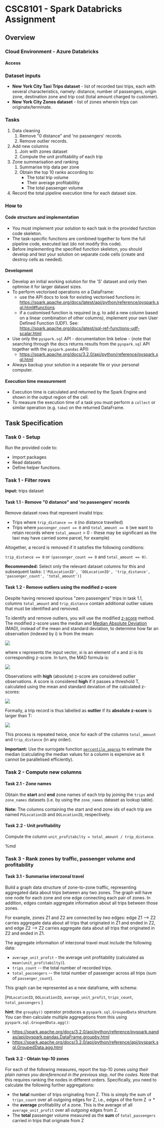 # CSC8101 - Spark Databricks Assignment

## Overview

### Cloud Environment - Azure Databricks

#### Access


### Dataset inputs

- **New York City Taxi Trips dataset** - list of recorded taxi trips, each with several characteristics, namely: distance, number of passengers, origin zone, destination zone and trip cost (total amount charged to customer).
- **New York City Zones dataset** - list of zones wherein trips can originate/terminate.

### Tasks

1. Data cleaning
    1. Remove "0 distance" and 'no passengers' records.
    2. Remove outlier records.
2. Add new columns
    1. Join with zones dataset
    2. Compute the unit profitability of each trip
3. Zone summarisation and ranking
    1. Summarise trip data per zone
    2. Obtain the top 10 ranks according to:
        - The total trip volume
        - Their average profitabilitiy
        - The total passenger volume
4. Record the total pipeline execution time for each dataset size.

### How to

#### Code structure and implementation

- You must implement your solution to each task in the provided function code skeleton.
- The task-specific functions are combined together to form the full pipeline code, executed last (do not modify this code).
- Before implementing the specified function skeleton, you should develop and test your solution on separate code cells (create and destroy cells as needed).

#### Development

- Develop an initial working solution for the 'S' dataset and only then optimise it for larger dataset sizes.
- To perform vectorised operations on a DataFrame:
  - use the API docs to look for existing vectorised functions in: https://spark.apache.org/docs/latest/api/python/reference/pyspark.sql.html#functions
  - if a customised function is required (e.g. to add a new column based on a linear combination of other columns), implement your own User Defined Function (UDF). See:  https://spark.apache.org/docs/latest/sql-ref-functions-udf-scalar.html
- Use only the `pyspark.sql` API - documentation link below - (note that searching through the docs returns results from the `pyspark.sql` API together with the `pyspark.pandas` API):
  - https://spark.apache.org/docs/3.2.0/api/python/reference/pyspark.sql.html
- Always backup your solution in a separate file or your personal computer.
 
#### Execution time measurement

- Execution time is calculated and returned by the Spark Engine and shown in the output region of the cell.
- To measure the execution time of a task you must perform a `collect` or similar operation (e.g. `take`) on the returned DataFrame.

## Task Specification

### Task 0 - Setup

Run the provided code to:

- Import packages
- Read datasets
- Define helper functions.

### Task 1 - Filter rows

**Input:** trips dataset

#### Task 1.1 - Remove "0 distance" and 'no passengers' records

Remove dataset rows that represent invalid trips:

- Trips where `trip_distance == 0` (no distance travelled)
- Trips where `passenger_count == 0` and `total_amount == 0` (we want to retain records where `total_amount` > 0 - these may be significant as the taxi may have carried some parcel, for example)

Altogether, a record is removed if it satisfies the following conditions:

`trip_distance == 0` or `(passenger_count == 0` and `total_amount == 0)`.

**Recommended:** Select only the relevant dataset columns for this and subsequent tasks: `['PULocationID', 'DOLocationID', 'trip_distance', 'passenger_count', 'total_amount')]`

#### Task 1.2 - Remove outliers using the modified z-score

Despite having removed spurious "zero passengers" trips in task 1.1, columns `total_amount` and `trip_distance` contain additional outlier values that must be identified and removed.

To identify and remove outliers, you will use the modified [z-score](https://en.wikipedia.org/wiki/Standard_score) method.
The modified z-score uses the median and [Median Absolute Deviation](https://en.wikipedia.org/wiki/Median_absolute_deviation) (MAD), instead of the mean and standard deviation, to determine how far an observation (indexed by i) is from the mean:

<img src="https://render.githubusercontent.com/render/math?math=\color{red}z_i = \frac{x_i - \mathit{median}(\mathbf{x})}{\mathbf{MAD}}">

where x represents the input vector, xi is an element of x and zi is its corresponding z-score. In turn, the MAD formula is:

<img src="https://render.githubusercontent.com/render/math?math=\color{red}\mathbf{MAD} = 1.438 * \mathit{median}(\big\lvert x_i - \mathit{median}(\mathbf{x})\big\rvert)">

Observations with **high** (absolute) z-score are considered outlier observations. A score is considered **high** if it passes a threshold T, calculated using the mean and standard deviation of the calculated z-scores:

<img src="https://render.githubusercontent.com/render/math?math=\color{red}T_{\text{outlier}} = \mathit{mean}(\mathbf{z}) + 2 \cdot \mathit{std}(\mathbf{z})">

Formally, a trip record is thus labelled as **outlier** if its __absolute z-score__ is larger than T:

<img src="https://render.githubusercontent.com/render/math?math=\color{red}\big\lvert z_i \big\rvert > T_{\text{outlier}}">

This process is repeated twice, once for each of the columns `total_amount` and `trip_distance` (in any order).

**Important:** Use the surrogate function [`percentile_approx`](https://spark.apache.org/docs/3.2.0/api/python/reference/api/pyspark.sql.functions.percentile_approx.html?highlight=percentile#pyspark.sql.functions.percentile_approx) to estimate the median (calculating the median values for a column is expensive as it cannot be parallelised efficiently).

### Task 2 - Compute new columns

#### Task 2.1 - Zone names

Obtain the **start** and **end** zone names of each trip by joining the `trips` and `zone_names` datasets (i.e. by using the `zone_names` dataset as lookup table).

**Note:** The columns containing the start and end zone ids of each trip are named `PULocationID` and `DOLocationID`, respectively.

#### Task 2.2 - Unit profitability

Compute the column `unit_profitabilty = total_amount / trip_distance`.

%md

### Task 3 - Rank zones by traffic, passenger volume and profitability

#### Task 3.1 - Summarise interzonal travel

Build a graph data structure of zone-to-zone traffic, representing aggregated data about trips between any two zones. The graph will have one node for each zone and one edge connecting each pair of zones. In addition, edges contain aggregate information about all trips between those zones. 

For example, zones Z1 and Z2 are connected by *two* edges: edge Z1 --> Z2 carries aggregate data about all trips that originated in Z1 and ended in Z2, and edge Z2 --> Z2 carries aggregate data about all trips that originated in Z2 and ended in Z1.

The aggregate information of interzonal travel must include the following data:

- `average_unit_profit` - the average unit profitability (calculated as `mean(unit_profitabilty)`).
- `trips_count` -- the total number of recorded trips.
- `total_passengers` -- the total number of passenger across all trips (sum of `passenger_count`).

This graph can be represented as a new dataframe, with schema:

\[`PULocationID`, `DOLocationID`, `average_unit_profit`, `trips_count`, `total_passengers` \]

__hint__: the `groupby()` operator produces a `pyspark.sql.GroupedData` structure. You can then calculate multiple aggregations from this using `pyspark.sql.GroupedData.agg()`: 
- https://spark.apache.org/docs/3.2.0/api/python/reference/pyspark.pandas/api/pyspark.pandas.DataFrame.groupby.html
- https://spark.apache.org/docs/3.2.0/api/python/reference/api/pyspark.sql.GroupedData.agg.html

#### Task 3.2 - Obtain top-10 zones

For each of the following measures, report the top-10 zones _using their plain names you dereferenced in the previous step, not the codes_. Note that this requires ranking the nodes in different orders. Specifically, you need to calculate the following further aggregations:

- the **total** number of trips originating from Z. This is simply the sum of `trips_count` over all outgoing edges for Z, i.e., edges of the form Z -> \*
- the **average** profitability of a zone. This is the average of all `average_unit_profit` over all *outgoing* edges from Z.
- The **total** passenger volume measured as the **sum** of `total_passengers` carried in trips that originate from Z